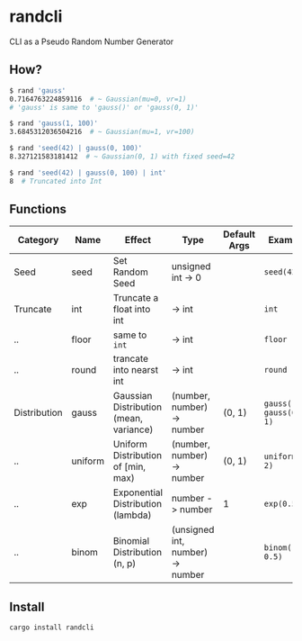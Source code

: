 # randcli

CLI as a Pseudo Random Number Generator

## How?

```bash
$ rand 'gauss'
0.7164763224859116  # ~ Gaussian(mu=0, vr=1)
# 'gauss' is same to 'gauss()' or 'gauss(0, 1)'

$ rand 'gauss(1, 100)'
3.6845312036504216  # ~ Gaussian(mu=1, vr=100)

$ rand 'seed(42) | gauss(0, 100)'
8.327121583181412  # ~ Gaussian(0, 1) with fixed seed=42

$ rand 'seed(42) | gauss(0, 100) | int'
8  # Truncated into Int
```

## Functions

| Category     | Name    | Effect                                 | Type                             | Default Args | Example                 |
|--------------|---------|----------------------------------------|----------------------------------|--------------|-------------------------|
| Seed         | seed    | Set Random Seed                        | unsigned int -> 0                |              | `seed(42)`              |
| Truncate     | int     | Truncate a float into int              | -> int                           |              | `int`                   |
| ..           | floor   | same to `int`                          | -> int                           |              | `floor`                 |
| ..           | round   | trancate into nearst int               | -> int                           |              | `round`                 |
| Distribution | gauss   | Gaussian Distribution (mean, variance) | (number, number) -> number       | (0, 1)       | `gauss()` `gauss(0, 1)` |
| ..           | uniform | Uniform Distribution of [min, max)     | (number, number) -> number       | (0, 1)       | `uniform(1, 2)`         |
| ..           | exp     | Exponential Distribution (lambda)      | number -> number                 | 1            | `exp(0.5)`              |
| ..           | binom   | Binomial Distribution (n, p)           | (unsigned int, number) -> number |              | `binom(10, 0.5)`        |

## Install

```bash
cargo install randcli
```
